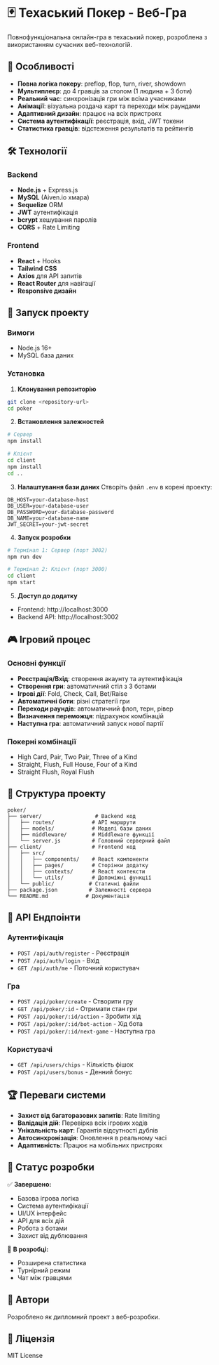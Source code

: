 # 🃏 Техаський Покер - Веб-Гра

Повнофункціональна онлайн-гра в техаський покер, розроблена з використанням сучасних веб-технологій.

## 🌟 Особливості

- **Повна логіка покеру**: preflop, flop, turn, river, showdown
- **Мультиплеєр**: до 4 гравців за столом (1 людина + 3 боти)
- **Реальний час**: синхронізація гри між всіма учасниками
- **Анімації**: візуальна роздача карт та переходи між раундами
- **Адаптивний дизайн**: працює на всіх пристроях
- **Система аутентифікації**: реєстрація, вхід, JWT токени
- **Статистика гравців**: відстеження результатів та рейтингів

## 🛠 Технології

### Backend
- **Node.js** + Express.js
- **MySQL** (Aiven.io хмара)
- **Sequelize** ORM
- **JWT** аутентифікація
- **bcrypt** хешування паролів
- **CORS** + Rate Limiting

### Frontend
- **React** + Hooks
- **Tailwind CSS**
- **Axios** для API запитів
- **React Router** для навігації
- **Responsive дизайн**

## 🚀 Запуск проекту

### Вимоги
- Node.js 16+
- MySQL база даних

### Установка

1. **Клонування репозиторію**
```bash
git clone <repository-url>
cd poker
```

2. **Встановлення залежностей**
```bash
# Сервер
npm install

# Клієнт
cd client
npm install
cd ..
```

3. **Налаштування бази даних**
Створіть файл `.env` в корені проекту:
```env
DB_HOST=your-database-host
DB_USER=your-database-user
DB_PASSWORD=your-database-password
DB_NAME=your-database-name
JWT_SECRET=your-jwt-secret
```

4. **Запуск розробки**
```bash
# Термінал 1: Сервер (порт 3002)
npm run dev

# Термінал 2: Клієнт (порт 3000)
cd client
npm start
```

5. **Доступ до додатку**
- Frontend: http://localhost:3000
- Backend API: http://localhost:3002

## 🎮 Ігровий процес

### Основні функції
- **Реєстрація/Вхід**: створення акаунту та аутентифікація
- **Створення гри**: автоматичний стіл з 3 ботами
- **Ігрові дії**: Fold, Check, Call, Bet/Raise
- **Автоматичні боти**: різні стратегії гри
- **Переходи раундів**: автоматичний флоп, терн, рівер
- **Визначення переможця**: підрахунок комбінацій
- **Наступна гра**: автоматичний запуск нової партії

### Покерні комбінації
- High Card, Pair, Two Pair, Three of a Kind
- Straight, Flush, Full House, Four of a Kind
- Straight Flush, Royal Flush

## 📁 Структура проекту

```
poker/
├── server/                 # Backend код
│   ├── routes/            # API маршрути
│   ├── models/            # Моделі бази даних
│   ├── middleware/        # Middleware функції
│   └── server.js          # Головний серверний файл
├── client/                # Frontend код
│   ├── src/
│   │   ├── components/    # React компоненти
│   │   ├── pages/         # Сторінки додатку
│   │   ├── contexts/      # React контексти
│   │   └── utils/         # Допоміжні функції
│   └── public/           # Статичні файли
├── package.json          # Залежності сервера
└── README.md            # Документація
```

## 🔧 API Ендпоінти

### Аутентифікація
- `POST /api/auth/register` - Реєстрація
- `POST /api/auth/login` - Вхід
- `GET /api/auth/me` - Поточний користувач

### Гра
- `POST /api/poker/create` - Створити гру
- `GET /api/poker/:id` - Отримати стан гри
- `POST /api/poker/:id/action` - Зробити хід
- `POST /api/poker/:id/bot-action` - Хід бота
- `POST /api/poker/:id/next-game` - Наступна гра

### Користувачі
- `GET /api/users/chips` - Кількість фішок
- `POST /api/users/bonus` - Денний бонус

## 🏆 Переваги системи

- **Захист від багаторазових запитів**: Rate limiting
- **Валідація дій**: Перевірка всіх ігрових ходів
- **Унікальність карт**: Гарантія відсутності дублів
- **Автосинхронізація**: Оновлення в реальному часі
- **Адаптивність**: Працює на мобільних пристроях

## 📝 Статус розробки

✅ **Завершено:**
- Базова ігрова логіка
- Система аутентифікації
- UI/UX інтерфейс
- API для всіх дій
- Робота з ботами
- Захист від дублювання

🔄 **В розробці:**
- Розширена статистика
- Турнірний режим
- Чат між гравцями

## 👥 Автори

Розроблено як дипломний проект з веб-розробки.

## 📄 Ліцензія

MIT License 